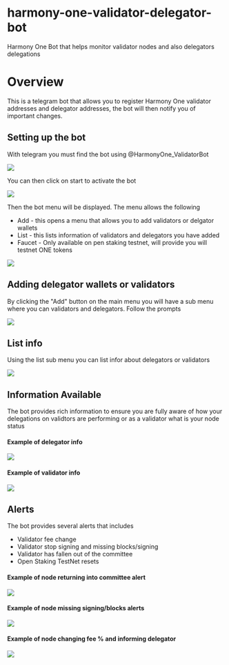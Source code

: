# harmony-one-validator-delegator-bot
Harmony One Bot that helps monitor validator nodes and also delegators delegations

# Overview
This is a telegram bot that allows you to register Harmony One validator addresses and delegator addresses, the bot will then notify you of important changes.


## Setting up the bot

With telegram you must find the bot using @HarmonyOne_ValidatorBot

![](images/TelegramFindBot.jpg)


You can then click on start to activate the bot

![](images/startbot.jpg)


Then the bot menu will be displayed. The menu allows the following
- Add  - this opens a menu that allows you to add validators or delgator wallets
- List - this lists information of validators and delegators you have added
- Faucet - Only available on pen staking testnet, will provide you will testnet ONE tokens

![](images/botmenu.jpg)


## Adding delegator wallets or validators

By clicking the "Add" button on the main menu you will have a sub menu where you can validators and delegators. Follow the prompts

![](images/add.jpg)


## List info

Using the list sub menu you can list infor about delegators or validators

![](images/list.jpg)


## Information Available

The bot provides rich information to ensure you are fully aware of how your delegations on validtors are performing or as a validator what is your node status

#### Example of delegator info
![](images/delegatorinfo.jpg)

#### Example of validator info
![](images/validatorinfo.jpg)


## Alerts
The bot provides several alerts that includes
- Validator fee change
- Validator stop signing and missing blocks/signing
- Validator has fallen out of the committee
- Open Staking TestNet resets

#### Example of node returning into committee alert
![](images/alert1.jpg)

#### Example of node missing signing/blocks alerts
![](images/alert2.jpg)

#### Example of node changing fee % and informing delegator
![](images/alert3.jpg)


